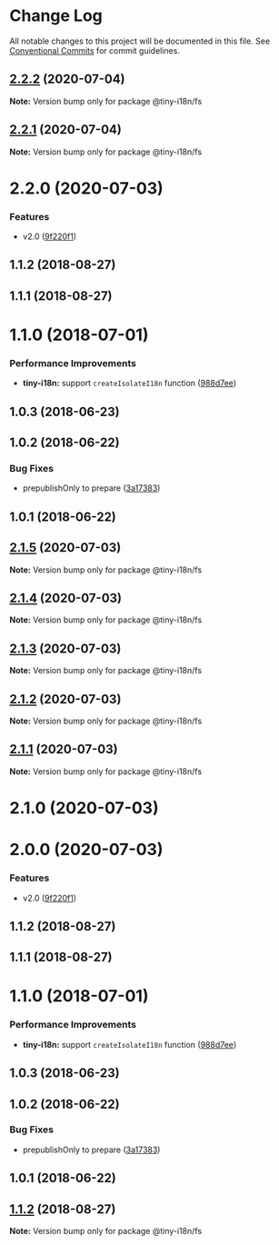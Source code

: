 # Change Log

All notable changes to this project will be documented in this file.
See [Conventional Commits](https://conventionalcommits.org) for commit guidelines.

<a name="2.2.2"></a>
## [2.2.2](https://github.com/imcuttle/tiny-i18n/compare/@tiny-i18n/fs@2.2.1...@tiny-i18n/fs@2.2.2) (2020-07-04)




**Note:** Version bump only for package @tiny-i18n/fs

<a name="2.2.1"></a>
## [2.2.1](https://github.com/imcuttle/tiny-i18n/compare/@tiny-i18n/fs@2.2.0...@tiny-i18n/fs@2.2.1) (2020-07-04)




**Note:** Version bump only for package @tiny-i18n/fs

<a name="2.2.0"></a>
# 2.2.0 (2020-07-03)


### Features

* v2.0 ([9f220f1](https://github.com/imcuttle/tiny-i18n/commit/9f220f1))



<a name="1.1.2"></a>
## 1.1.2 (2018-08-27)



<a name="1.1.1"></a>
## 1.1.1 (2018-08-27)



<a name="1.1.0"></a>
# 1.1.0 (2018-07-01)


### Performance Improvements

* **tiny-i18n:** support `createIsolateI18n` function ([988d7ee](https://github.com/imcuttle/tiny-i18n/commit/988d7ee))



<a name="1.0.3"></a>
## 1.0.3 (2018-06-23)



<a name="1.0.2"></a>
## 1.0.2 (2018-06-22)


### Bug Fixes

* prepublishOnly to prepare ([3a17383](https://github.com/imcuttle/tiny-i18n/commit/3a17383))



<a name="1.0.1"></a>
## 1.0.1 (2018-06-22)




<a name="2.1.5"></a>
## [2.1.5](https://github.com/imcuttle/tiny-i18n/compare/@tiny-i18n/fs@2.1.4...@tiny-i18n/fs@2.1.5) (2020-07-03)




**Note:** Version bump only for package @tiny-i18n/fs

<a name="2.1.4"></a>
## [2.1.4](https://github.com/imcuttle/tiny-i18n/compare/@tiny-i18n/fs@2.1.3...@tiny-i18n/fs@2.1.4) (2020-07-03)




**Note:** Version bump only for package @tiny-i18n/fs

<a name="2.1.3"></a>
## [2.1.3](https://github.com/imcuttle/tiny-i18n/compare/@tiny-i18n/fs@2.1.2...@tiny-i18n/fs@2.1.3) (2020-07-03)




**Note:** Version bump only for package @tiny-i18n/fs

<a name="2.1.2"></a>
## [2.1.2](https://github.com/imcuttle/tiny-i18n/compare/@tiny-i18n/fs@2.1.1...@tiny-i18n/fs@2.1.2) (2020-07-03)




**Note:** Version bump only for package @tiny-i18n/fs

<a name="2.1.1"></a>
## [2.1.1](https://github.com/imcuttle/tiny-i18n/compare/@tiny-i18n/fs@2.1.0...@tiny-i18n/fs@2.1.1) (2020-07-03)




**Note:** Version bump only for package @tiny-i18n/fs

<a name="2.1.0"></a>
# 2.1.0 (2020-07-03)



<a name="2.0.0"></a>
# 2.0.0 (2020-07-03)


### Features

* v2.0 ([9f220f1](https://github.com/imcuttle/tiny-i18n/commit/9f220f1))



<a name="1.1.2"></a>
## 1.1.2 (2018-08-27)



<a name="1.1.1"></a>
## 1.1.1 (2018-08-27)



<a name="1.1.0"></a>
# 1.1.0 (2018-07-01)


### Performance Improvements

* **tiny-i18n:** support `createIsolateI18n` function ([988d7ee](https://github.com/imcuttle/tiny-i18n/commit/988d7ee))



<a name="1.0.3"></a>
## 1.0.3 (2018-06-23)



<a name="1.0.2"></a>
## 1.0.2 (2018-06-22)


### Bug Fixes

* prepublishOnly to prepare ([3a17383](https://github.com/imcuttle/tiny-i18n/commit/3a17383))



<a name="1.0.1"></a>
## 1.0.1 (2018-06-22)




<a name="1.1.2"></a>
## [1.1.2](https://github.com/imcuttle/tiny-i18n/compare/v1.1.1...v1.1.2) (2018-08-27)




**Note:** Version bump only for package @tiny-i18n/fs
